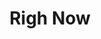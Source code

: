 ---
pid: rs105
title: Righ Now
location_transcription: Move park
coordinates: "[-75.171761523222, 39.949523117271]"
zipcode: '19139'
gen_neighborhood: West Philadelphia
neighborhood: Walnut Hill
outside_phl: 
age: '69'
age_range: 60-69
instagram: 
image_file_name: rs_105.jpg
proposal_transcription: 
topic: African Americans,MOVE,Social Justice
topic_summary: 0, 0, 0
type: Plaque,Historical Marker,Memorial
keywords_other: 
credit: Eoldie Covest
image_labels: 
twitter: 
facebook: 
permalink: "/monuments/rs105/"
layout: item-page
---